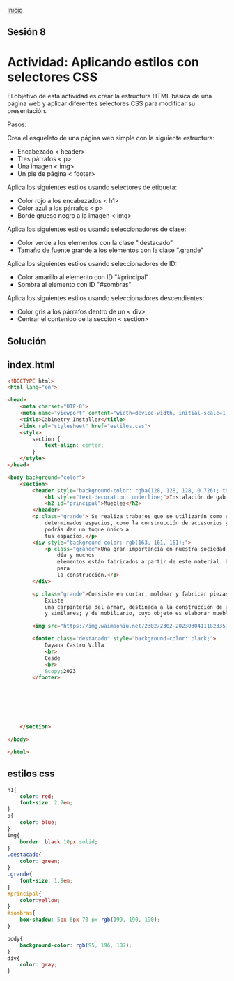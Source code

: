 <!-- No borrar o modificar -->
[Inicio](./index.md)

## Sesión 8 


<!-- actividad 08-->

# Actividad: Aplicando estilos con selectores CSS
El objetivo de esta actividad es crear la estructura HTML básica de una página web y aplicar diferentes selectores CSS para modificar su presentación.

Pasos:

Crea el esqueleto de una página web simple con la siguiente estructura:

* Encabezado < header>
* Tres párrafos < p>
* Una imagen < img>
* Un pie de página < footer>

Aplica los siguientes estilos usando selectores de etiqueta:

* Color rojo a los encabezados < h1>
* Color azul a los párrafos < p>
* Borde grueso negro a la imagen < img>

Aplica los siguientes estilos usando seleccionadores de clase:

* Color verde a los elementos con la clase ".destacado"
* Tamaño de fuente grande a los elementos con la clase ".grande"

Aplica los siguientes estilos usando seleccionadores de ID:

* Color amarillo al elemento con ID "#principal"
* Sombra al elemento con ID "#sombras"

Aplica los siguientes estilos usando seleccionadores descendientes:

* Color gris a los párrafos dentro de un < div>
* Centrar el contenido de la sección < section>

## Solución 
## index.html
```html
<!DOCTYPE html>
<html lang="en">

<head>
    <meta charset="UTF-8">
    <meta name="viewport" content="width=device-width, initial-scale=1.0">
    <title>Cabinetry Installer</title>
    <link rel="stylesheet" href="estilos.css">
    <style>
        section {
            text-align: center;
        }
    </style>
</head>

<body background="color">
    <section>
        <header style="background-color: rgba(128, 128, 128, 0.726); top: 0%;left: 0%;">
            <h1 style="text-decoration: underline;">Instalación de gabinetes domésticos y de negocios</h1>
            <h2 id="principal">Muebles</h2>
        </header>
        <p class="grande"> Se realiza trabajos que se utilizarán como elementos decorativos y funcionales en
            determinados espacios, como la construcción de accesorios y muebles de madera. Con este tipo de carpintería
            podrás dar un toque único a
            tus espacios.</p>
        <div style="background-color: rgb(163, 161, 161);">
            <p class="grande">Una gran importancia en nuestra sociedad, ya que la madera forma parte de nuestro día a
                día y muchos
                elementos están fabricados a partir de este material. La madera es posiblemente el material más antiguo
                para
                la construcción.</p>
        </div>

        <p class="grande">Consiste en cortar, moldear y fabricar piezas de madera para la construcción de viviendas.
            Existe
            una carpintería del armar, destinada a la construcción de armazones; de taller, dedicada a puertas, ventanas
            y similares; y de mobiliario, cuyo objeto es elaborar muebles de hogar con maderas comunes.</p>

        <img src="https://img.waimaoniu.net/2302/2302-202303041118233570.jpg">

        <footer class="destacado" style="background-color: black;">
            Dayana Castro Villa
            <br>
            Cesde
            <br>
            &copy;2023
        </footer>







    </section>

</body>

</html>
```
## estilos css
```css
h1{
    color: red;
    font-size: 2.7em;
}
p{
    color: blue;
}
img{
    border: black 10px solid;
}
.destacado{
    color: green;
}
.grande{
    font-size: 1.9em;
}
#principal{
    color:yellow;
}
#sombras{
    box-shadow: 5px 6px 70 px rgb(199, 190, 190);
}

body{
    background-color: rgb(95, 196, 187);
}
div{
    color: gray;
}

```





